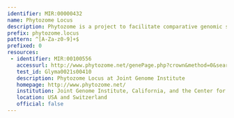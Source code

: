 ```yaml
---
identifier: MIR:00000432
name: Phytozome Locus
description: Phytozome is a project to facilitate comparative genomic studies amongst green plants. Famlies of orthologous and paralogous genes that represent the modern descendents of ancestral gene sets are constructed at key phylogenetic nodes. These families allow easy access to clade specific orthology/paralogy relationships as well as clade specific genes and gene expansions. This collection references locus information.
prefix: phytozome.locus
pattern: ^[A-Za-z0-9]+$
prefixed: 0
resources:
 - identifier: MIR:00100556
   accessurl: http://www.phytozome.net/genePage.php?crown&method=0&search=1&detail=1&searchText=locusname:${id}
   test_id: Glyma0021s00410
   description: Phytozome Locus at Joint Genome Institute
   homepage: http://www.phytozome.net/
   institution: Joint Genome Institute, California, and the Center for Integrative Genomics, Lausanne
   location: USA and Switzerland
   official: false
---
```

